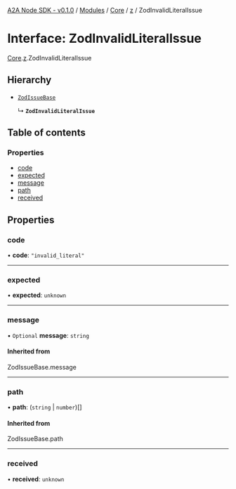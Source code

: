 [A2A Node SDK - v0.1.0](../README.md) / [Modules](../modules.md) / [Core](../modules/Core.md) / [z](../modules/Core.z.md) / ZodInvalidLiteralIssue

# Interface: ZodInvalidLiteralIssue

[Core](../modules/Core.md).[z](../modules/Core.z.md).ZodInvalidLiteralIssue

## Hierarchy

- [`ZodIssueBase`](../modules/Core.z.md#zodissuebase)

  ↳ **`ZodInvalidLiteralIssue`**

## Table of contents

### Properties

- [code](Core.z.ZodInvalidLiteralIssue.md#code)
- [expected](Core.z.ZodInvalidLiteralIssue.md#expected)
- [message](Core.z.ZodInvalidLiteralIssue.md#message)
- [path](Core.z.ZodInvalidLiteralIssue.md#path)
- [received](Core.z.ZodInvalidLiteralIssue.md#received)

## Properties

### code

• **code**: ``"invalid_literal"``

___

### expected

• **expected**: `unknown`

___

### message

• `Optional` **message**: `string`

#### Inherited from

ZodIssueBase.message

___

### path

• **path**: (`string` \| `number`)[]

#### Inherited from

ZodIssueBase.path

___

### received

• **received**: `unknown`
